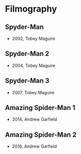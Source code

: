 # Filmography

## Spyder-Man
- 2002, Tobey Maguire

## Spyder-Man 2
- 2004, Tobey Maguire

## Spyder-Man 3
- 2007, Tobey Maguire

## Amazing Spider-Man 1
- 2014, Andrew Garfield

## Amazing Spider-Man 2
- 2016, Andrew Garfield
